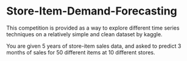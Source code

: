 # Store-Item-Demand-Forecasting
This competition is provided as a way to explore different time series techniques 
on a relatively simple and clean dataset by kaggle.

You are given 5 years of store-item sales data, and asked to predict 3 months of 
sales for 50 different items at 10 different stores.
